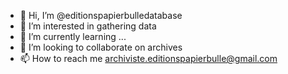 - 👋 Hi, I’m @editionspapierbulledatabase
- 👀 I’m interested in gathering data
- 🌱 I’m currently learning ...
- 💞️ I’m looking to collaborate on archives
- 📫 How to reach me archiviste.editionspapierbulle@gmail.com

<!---
editionspapierbulledatabase/editionspapierbulledatabase is a ✨ special ✨ repository because its `README.md` (this file) appears on your GitHub profile.
You can click the Preview link to take a look at your changes.
--->
